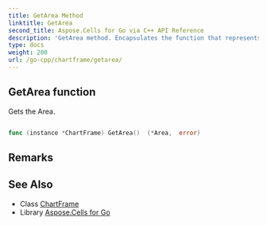 ```yaml
---
title: GetArea Method 
linktitle: GetArea
second_title: Aspose.Cells for Go via C++ API Reference
description: 'GetArea method. Encapsulates the function that represents getarea in Go.'
type: docs
weight: 200
url: /go-cpp/chartframe/getarea/
---
```


## GetArea function

Gets the Area</see>.

```go

func (instance *ChartFrame) GetArea()  (*Area,  error) 

```

## Remarks


## See Also

* Class [ChartFrame](../)
* Library [Aspose.Cells for Go](../../)

